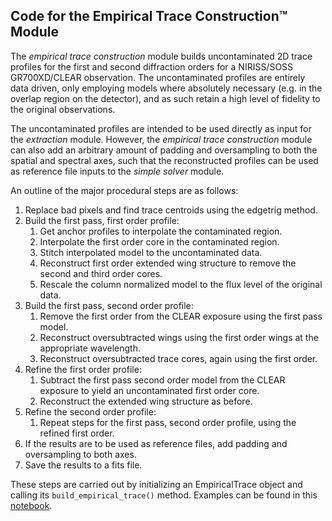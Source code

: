 ## Code for the Empirical Trace Construction&trade; Module

The *empirical trace construction* module builds uncontaminated 2D trace profiles for the first and second diffraction orders for a NIRISS/SOSS
GR700XD/CLEAR observation. The uncontaminated profiles are entirely data driven, only employing models where absolutely necessary (e.g. in the overlap region on the detector), and as such retain a high level of fidelity to the original observations.

The uncontaminated profiles are intended to be used directly as input for the *extraction* module. However, the *empirical trace construction* module can also add an arbitrary amount of padding and oversampling to both the spatial and spectral axes, such that the reconstructed profiles can be used as reference file inputs to the *simple solver* module.

An outline of the major procedural steps are as follows:
1. Replace bad pixels and find trace centroids using the edgetrig method.
2. Build the first pass, first order profile:
    1. Get anchor profiles to interpolate the contaminated region.
    2. Interpolate the first order core in the contaminated region.
    3. Stitch interpolated model to the uncontaminated data.
    4. Reconstruct first order extended wing structure to remove the second and third order cores.
    5. Rescale the column normalized model to the flux level of the original data.
3. Build the first pass, second order profile:
    1. Remove the first order from the CLEAR exposure using the first pass model.
    2. Reconstruct oversubtracted wings using the first order wings at the appropriate wavelength.
    3. Reconstruct oversubtracted trace cores, again using the first order.
4. Refine the first order profile:
    1. Subtract the first pass second order model from the CLEAR exposure to yield an uncontaminated first order core.
    2. Reconstruct the extended wing structure as before.
5. Refine the second order profile:
    1. Repeat steps for the first pass, second order profile, using the refined first order.
6. If the results are to be used as reference files, add padding and oversampling to both axes.
7. Save the results to a fits file.

These steps are carried out by initializing an EmpiricalTrace object and calling its `build_empirical_trace()` method. Examples can be found in this [notebook](https://github.com/njcuk9999/jwst-mtl/blob/master/SOSS/extract/empirical_trace/empirical_trace.ipynb).
